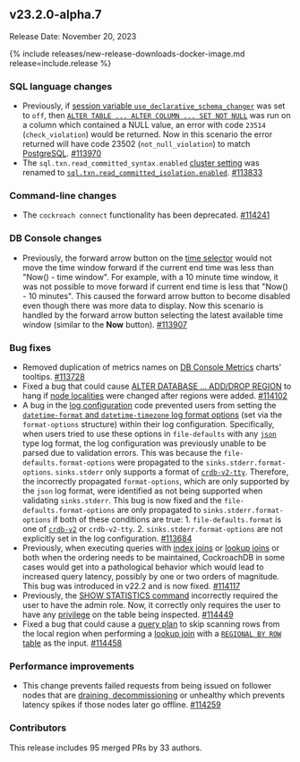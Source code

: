 ## v23.2.0-alpha.7

Release Date: November 20, 2023

{% include releases/new-release-downloads-docker-image.md release=include.release %}

<h3 id="v23-2-0-alpha-7-sql-language-changes">SQL language changes</h3>

- Previously, if [session variable `use_declarative_schema_changer`](../v23.2/session-variables.html#use_declarative_schema_changer) was set to `off`, then [`ALTER TABLE ... ALTER COLUMN ... SET NOT NULL`](../v23.2/alter-table.html#alter-column) was run on a column which contained a NULL value, an error with code `23514` (`check_violation`) would be returned. Now in this scenario the error returned will have code 23502 (`not_null_violation`) to match [PostgreSQL](https://www.postgresql.org/docs/8.4/errcodes-appendix.html). [#113970][#113970]
- The `sql.txn.read_committed_syntax.enabled` [cluster setting](../v23.2/cluster-settings.html) was renamed to [`sql.txn.read_committed_isolation.enabled`](../v23.2/cluster-settings.html#setting-sql-txn-read-committed-isolation-enabled). [#113833][#113833]

<h3 id="v23-2-0-alpha-7-command-line-changes">Command-line changes</h3>

- The `cockroach connect` functionality has been deprecated. [#114241][#114241]

<h3 id="v23-2-0-alpha-7-db-console-changes">DB Console changes</h3>

- Previously, the forward arrow button on the [time selector](../v23.2/ui-statements-page.html#time-interval) would not move the time window forward if the current end time was less than "Now() - time window". For example, with a 10 minute time window, it was not possible to move forward if current end time is less that "Now() - 10 minutes". This caused the forward arrow button to become disabled even though there was more data to display. Now this scenario is handled by the forward arrow button selecting the latest available time window (similar to the **Now** button). [#113907][#113907]

<h3 id="v23-2-0-alpha-7-bug-fixes">Bug fixes</h3>

- Removed duplication of metrics names on [DB Console Metrics](../v23.2/ui-overview.html#metrics) charts' tooltips. [#113728][#113728]
- Fixed a bug that could cause [ALTER DATABASE ... ADD/DROP REGION](../v23.2/alter-database.html#add-region) to hang if [node localities](../v23.2/cockroach-start.html#locality) were changed after regions were added. [#114102][#114102]
- A bug in the [log configuration](../v23.2/configure-logs.html) code prevented users from setting the [`datetime-format` and `datetime-timezone` log format options](../v23.2/configure-logs.html#datetime-field-for-json-format) (set via the `format-options` structure) within their log configuration. Specifically, when users tried to use these options in `file-defaults` with any [`json`](../v23.2/log-formats.html#format-json) type log format, the log configuration was previously unable to be parsed due to validation errors. This was because the `file-defaults.format-options` were propagated to the `sinks.stderr.format-options`. `sinks.stderr` only supports a format of [`crdb-v2-tty`](../v23.2/log-formats.html#format-crdb-v2-tty). Therefore, the incorrectly propagated `format-options`, which are only supported by the `json` log format, were identified as not being supported when validating `sinks.stderr`. This bug is now fixed and the `file-defaults.format-options` are only propagated to `sinks.stderr.format-options` if both of these conditions are true: 1. `file-defaults.format` is one of [`crdb-v2`](../v23.2/log-formats.html#format-crdb-v2) or `crdb-v2-tty`. 2. `sinks.stderr.format-options` are not explicitly set in the log configuration. [#113684][#113684]
- Previously, when executing queries with [index joins](../v23.2/indexes.html#storing-columns) or [lookup joins](../v23.2/joins.html#lookup-joins) or both when the ordering needs to be maintained, CockroachDB in some cases would get into a pathological behavior which would lead to increased query latency, possibly by one or two orders of magnitude. This bug was introduced in v22.2 and is now fixed. [#114117][#114117]
- Previously, the [SHOW STATISTICS command](../v23.2/show-statistics.html) incorrectly required the user to have the admin role. Now, it correctly only requires the user to have any [privilege](../v23.2/security-reference/authorization.html#privileges) on the table being inspected. [#114449][#114449]
- Fixed a bug that could cause a [query plan](../v23.2/cost-based-optimizer.html) to skip scanning rows from the local region when performing a [lookup join](../v23.2/joins.html#lookup-joins) with a [`REGIONAL BY ROW` table](../v23.2/regional-tables.html#regional-by-row-tables) as the input. [#114458][#114458]

<h3 id="v23-2-0-alpha-7-performance-improvements">Performance improvements</h3>

- This change prevents failed requests from being issued on follower nodes that are [draining, decommissioning](../v23.2/node-shutdown.html) or unhealthy which prevents latency spikes if those nodes later go offline. [#114259][#114259]

<div class="release-note-contributors" markdown="1">

<h3 id="v23-2-0-alpha-7-contributors">Contributors</h3>

This release includes 95 merged PRs by 33 authors.

</div>

[#113684]: https://github.com/cockroachdb/cockroach/pull/113684
[#113728]: https://github.com/cockroachdb/cockroach/pull/113728
[#113833]: https://github.com/cockroachdb/cockroach/pull/113833
[#113850]: https://github.com/cockroachdb/cockroach/pull/113850
[#113876]: https://github.com/cockroachdb/cockroach/pull/113876
[#113880]: https://github.com/cockroachdb/cockroach/pull/113880
[#113907]: https://github.com/cockroachdb/cockroach/pull/113907
[#113970]: https://github.com/cockroachdb/cockroach/pull/113970
[#114102]: https://github.com/cockroachdb/cockroach/pull/114102
[#114117]: https://github.com/cockroachdb/cockroach/pull/114117
[#114241]: https://github.com/cockroachdb/cockroach/pull/114241
[#114259]: https://github.com/cockroachdb/cockroach/pull/114259
[#114449]: https://github.com/cockroachdb/cockroach/pull/114449
[#114458]: https://github.com/cockroachdb/cockroach/pull/114458
[1c1ed20ea]: https://github.com/cockroachdb/cockroach/commit/1c1ed20ea
[f3e3583fb]: https://github.com/cockroachdb/cockroach/commit/f3e3583fb

